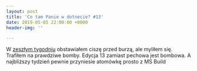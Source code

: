 ```yaml
---
layout: post
title: 'Co tam Panie w dotnecie? #13'
date: 2019-05-05 22:00:00 +0000
header-img: ''

---
```

W [zeszłym tygodniu](https://blog.dotnetomaniak.pl/co-tam-panie-w-dotnecie-12/) obstawiałem ciszę przed burzą, ale myliłem się. Trafiłem na prawdziwe bomby. Edycja 13 zamiast pechowa jest bombowa. A najbliższy tydzień pewnie przyniesie atomówkę prosto z MS Build